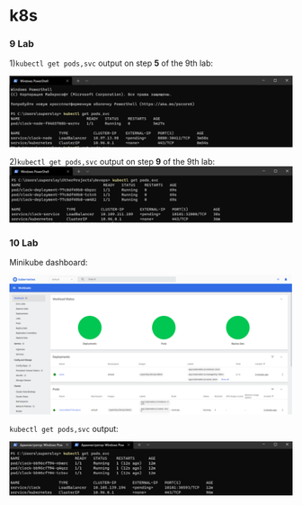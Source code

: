 # k8s

### 9 Lab

1)`kubectl get pods,svc` output on step **5** of the 9th lab:

![1](./screenshots/1.png)

2)`kubectl get pods,svc` output on step **9** of the 9th lab:
![2](./screenshots/2.png)

### 10 Lab

Minikube dashboard:

![3](./screenshots/3.png)

`kubectl get pods,svc` output:

![4](./screenshots/4.png)
